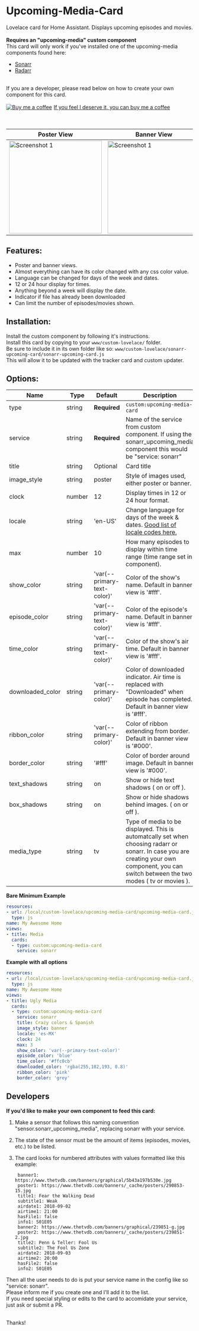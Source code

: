 # Upcoming-Media-Card
Lovelace card for Home Assistant. Displays upcoming episodes and movies. </br></br>
**Requires an "upcoming-media" custom component**</br>
This card will only work if you've installed one of the upcoming-media components found here:

* [Sonarr](https://github.com/custom-components/sensor.sonarr_upcoming_media)
* [Radarr](https://github.com/custom-components/sensor.radarr_upcoming_media)
</br>
If you are a developer, please read below on how to create your own component for this card.
</br></br>
<link href="https://fonts.googleapis.com/css?family=Lato&subset=latin,latin-ext" rel="stylesheet"><a class="bmc-button" target="_blank" href="https://www.buymeacoffee.com/FgwNR2l"><img src="https://www.buymeacoffee.com/assets/img/BMC-btn-logo.svg" alt="Buy me a coffee"><span style="margin-left:5px">If you feel I deserve it, you can buy me a coffee</span></a></br></br></br>

| Poster View | Banner View 
| ---- | ---- 
| <img src="https://imgur.com/gKHbplv.jpg" alt="Screenshot 1" width="250"> | <img src="https://imgur.com/mA7cdZv.jpg" alt="Screenshot 1" width="250">

## Features:
* Poster and banner views.
* Almost everything can have its color changed with any css color value.
* Language can be changed for days of the week and dates.
* 12 or 24 hour display for times.
* Anything beyond a week will display the date.
* Indicator if file has already been downloaded
* Can limit the number of episodes/movies shown.

## Installation:

Install the custom component by following it's instructions. </br>
Install this card by copying to your `www/custom-lovelace/` folder. </br>
Be sure to include it in its own folder like so: `www/custom-lovelace/sonarr-upcoming-card/sonarr-upcoming-card.js` </br>
This will allow it to be updated with the tracker card and custom updater.

## Options:

| Name | Type | Default | Description
| ---- | ---- | ------- | -----------
| type | string | **Required** | `custom:upcoming-media-card`
| service | string | **Required** | Name of the service from custom component. If using the sonarr_upcoming_media component this would be "service: sonarr"
| title | string | Optional | Card title
| image_style | string | poster | Style of images used, either poster or banner.
| clock | number | 12 | Display times in 12 or 24 hour format.
| locale | string | 'en-US' | Change language for days of the week & dates. [Good list of locale codes here.](https://stackoverflow.com/questions/3191664/list-of-all-locales-and-their-short-codes)
| max | number | 10 | How many episodes to display within time range (time range set in component).
| show_color | string | 'var(--primary-text-color)' | Color of the show's name. Default in banner view is '#fff'.
| episode_color | string | 'var(--primary-text-color)' | Color of the episode's name. Default in banner view is '#fff'.
| time_color | string | 'var(--primary-text-color)' | Color of the show's air time. Default in banner view is '#fff'.
| downloaded_color | string | 'var(--primary-color)' | Color of downloaded indicator. Air time is replaced with "Downloaded" when episode has completed. Default in banner view is '#fff'.
| ribbon_color | string | 'var(--primary-color)' | Color of ribbon extending from border. Default in banner view is '#000'.
| border_color | string | '#fff' | Color of border around image. Default in banner view is '#000'.
| text_shadows | string | on | Show or hide text shadows ( on or off ). 
| box_shadows | string | on | Show or hide shadows behind images. ( on or off ). 
| media_type | string | tv | Type of media to be displayed. This is automatcally set when choosing radarr or sonarr. In case you are creating your own component, you can switch between the two modes ( tv or movies ).


**Bare Minimum Example**

```yaml
resources:
- url: /local/custom-lovelace/upcoming-media-card/upcoming-media-card.js
  type: js
name: My Awesome Home
views:
- title: Media
  cards:
  - type: custom:upcoming-media-card
    service: sonarr  
```

**Example with all options**

```yaml
resources:
- url: /local/custom-lovelace/upcoming-media-card/upcoming-media-card.js
  type: js
name: My Awesome Home
views:
- title: Ugly Media
  cards:
  - type: custom:upcoming-media-card
    service: sonarr
    title: Crazy colors & Spanish
    image_style: banner
    locale: 'es-MX'
    clock: 24
    max: 3
    show_color: 'var(--primary-text-color)'
    episode_color: 'blue'
    time_color: '#ffc0cb'
    downloaded_color: 'rgba(255,182,193, 0.8)'
    ribbon_color: 'pink'
    border_color: 'grey'
```

## Developers

**If you'd like to make your own component to feed this card:**

1. Make a sensor that follows this naming convention "sensor.sonarr_upcoming_media", replacing sonarr with your service.
2. The state of the sensor must be the amount of items (episodes, movies, etc.) to be listed.
3. The card looks for numbered attributes with values formatted like this example:


        banner1: https://www.thetvdb.com/banners/graphical/5b43a197b530e.jpg
        poster1: https://www.thetvdb.com/banners/_cache/posters/290853-15.jpg
        title1: Fear the Walking Dead
        subtitle1: Weak
        airdate1: 2018-09-02
        airtime1: 21:00
        hasFile1: false
        info1: S01E05
        banner2: https://www.thetvdb.com/banners/graphical/239851-g.jpg
        poster2: https://www.thetvdb.com/banners/_cache/posters/239851-2.jpg
        title2: Penn & Teller: Fool Us
        subtitle2: The Fool Us Zone
        airdate2: 2018-09-03
        airtime2: 20:00
        hasFile2: false
        info2: S01E05


Then all the user needs to do is put your service name in the config like so "service: sonarr".</br>
Please inform me if you create one and I'll add it to the list.</br>
If you need special styling or edits to the card to accomidate your service, just ask or submit a PR.</br></br>

Thanks!
